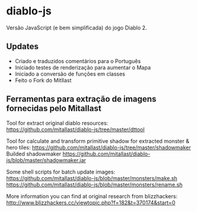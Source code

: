 diablo-js
=========

Versão JavaScript (e bem simplificada) do jogo Diablo 2.


Updates
---------

- Criado e traduzidos comentários para o Português
- Iniciado testes de renderização para aumentar o Mapa
- Iniciado a conversão de funções em classes
- Feito o Fork do Mitllast


Ferramentas para extração de imagens fornecidas pelo Mitallast
------------

Tool for extract original diablo resources:
https://github.com/mitallast/diablo-js/tree/master/dttool

Tool for calculate and transform primitive shadow for extracted monster & hero tiles:
https://github.com/mitallast/diablo-js/tree/master/shadowmaker
Builded shadowmaker
https://github.com/mitallast/diablo-js/blob/master/shadowmaker.jar

Some shell scripts for batch update images:
https://github.com/mitallast/diablo-js/blob/master/monsters/make.sh
https://github.com/mitallast/diablo-js/blob/master/monsters/rename.sh

More information you can find at original research from blizzhackers:
http://www.blizzhackers.cc/viewtopic.php?f=182&t=370174&start=0
